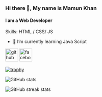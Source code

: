 ### Hi there 👋, My name is Mamun Khan
#### I am a Web Developer

Skills: HTML / CSS/ JS
 
- 🌱 I’m currently learning Java Script 


[<img src='https://cdn.jsdelivr.net/npm/simple-icons@3.0.1/icons/github.svg' alt='github' height='40'>](https://github.com/MamunKhan2002)  [<img src='https://cdn.jsdelivr.net/npm/simple-icons@3.0.1/icons/facebook.svg' alt='facebook' height='40'>](https://www.facebook.com/mamunkhanbhangura)  

[![trophy](https://github-profile-trophy.vercel.app/?username=MamunKhan2002)](https://github.com/ryo-ma/github-profile-trophy)

![GitHub stats](https://github-readme-stats.vercel.app/api?username=MamunKhan2002&show_icons=true)  

![GitHub streak stats](https://streak-stats.demolab.com/?user=MamunKhan2002)  



